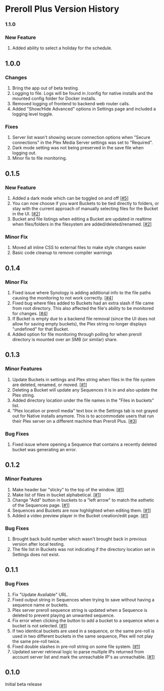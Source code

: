 # Preroll Plus Version History

### 1.1.0

### New Feature

1. Added ability to select a holiday for the schedule.

## 1.0.0

### Changes

1. Bring the app out of beta testing.
2. Logging to file. Logs will be found in /config for native installs and the mounted config folder for Docker installs.
3. Removed logging of frontend to backend web router calls.
4. Added "Show/Hide Advanced" options in Settings page and included a logging level toggle.

### Fixes

1. Server list wasn't showing secure connection options when "Secure connections" in the Plex Media Server settings was set to "Required".
2. Dark mode setting was not being preserved in the save file when logging out.
3. Minor fix to file monitoring.

## 0.1.5

### New Feature

1. Added a dark mode which can be toggled on and off [[#5](https://github.com/chadwpalm/PrerollPlus/discussions/5)]
2. You can now choose if you want Buckets to be tied directly to folders, or stay with the current approach of manually selecting files for the Bucket in the UI. [[#2](https://github.com/chadwpalm/PrerollPlus/discussions/2)]
3. Bucket and file listings when editing a Bucket are updated in realtime when files/folders in the filesystem are added/deleted/renamed. [[#2](https://github.com/chadwpalm/PrerollPlus/discussions/2)]

### Minor Fix

1. Moved all inline CSS to external files to make style changes easier
2. Basic code cleanup to remove compiler warnings

## 0.1.4

### Minor Fix

1. Fixed issue where Synology is adding additional info to the file paths causing the monitoring to not work correctly. [[#4](https://github.com/chadwpalm/PrerollPlus/issues/4)]
2. Fixed bug where files added to Buckets had an extra slash if file came from root directory. This also affected the file's ability to be monitored for changes. [[#4](https://github.com/chadwpalm/PrerollPlus/issues/4)]
3. If Bucket is empty due to a backend file removal (since the UI does not allow for saving empty buckets), the Plex string no longer displays "undefined" for that Bucket.
4. Added option for file monitoring through polling for when preroll directory is mounted over an SMB (or similar) share.

## 0.1.3

### Minor Features

1. Update Buckets in settings and Plex string when files in the file system are deleted, renamed, or moved. [[#1](https://github.com/chadwpalm/PrerollPlus/discussions/1)]
2. Deleting a Bucket will update any Sequences it is in and also update the Plex string.
3. Added directory location under the file names in the "Files in buckets" list.
4. "Plex location or preroll media" text box in the Settings tab is not grayed out for Native installs anymore. This is to accommodate users that run their Plex server on a different machine than Preroll Plus. [[#3](https://github.com/chadwpalm/PrerollPlus/issues/3)]

### Bug Fixes

1. Fixed issue where opening a Sequence that contains a recently deleted bucket was generating an error.

## 0.1.2

### Minor Features

1. Make header bar "sticky" to the top of the window. [[#1](https://github.com/chadwpalm/PrerollPlus/discussions/1)]
2. Make list of files in bucket alphabetical. [[#1](https://github.com/chadwpalm/PrerollPlus/discussions/1)]
3. Change "Add" button in buckets to a "left arrow" to match the asthetic of the Sequences page. [[#1](https://github.com/chadwpalm/PrerollPlus/discussions/1)]
4. Sequences and Buckets are now highlighted when editing them. [[#1](https://github.com/chadwpalm/PrerollPlus/discussions/1)]
5. Added a video preview player in the Bucket creation/edit page. [[#1](https://github.com/chadwpalm/PrerollPlus/discussions/1)]

### Bug Fixes

1. Brought back build number which wasn't brought back in previous version after local testing.
2. The file list in Buckets was not indicating if the directory location set in Settings does not exist.

## 0.1.1

### Bug Fixes

1. Fix "Update Available" URL.
2. Fixed output string in Sequences when trying to save without having a sequence name or buckets.
3. Plex server preroll sequence string is updated when a Sequence is deleted to prevent playing an unwanted sequence.
4. Fix error when clicking the button to add a bucket to a sequence when a bucket is not selected. [[#1](https://github.com/chadwpalm/PrerollPlus/discussions/1)]
5. If two identical buckets are used in a sequence, or the same pre-roll is used in two different buckets in the same sequence, Plex will not play the same pre-roll twice.
6. Fixed double slashes in pre-roll string on some file system. [[#1](https://github.com/chadwpalm/PrerollPlus/discussions/1)]
7. Updated server retrieval logic to parse multiple IPs returned from account server list and mark the unreachable IP's as unreachable. [[#1](https://github.com/chadwpalm/PrerollPlus/discussions/1)]

## 0.1.0

Initial beta release
